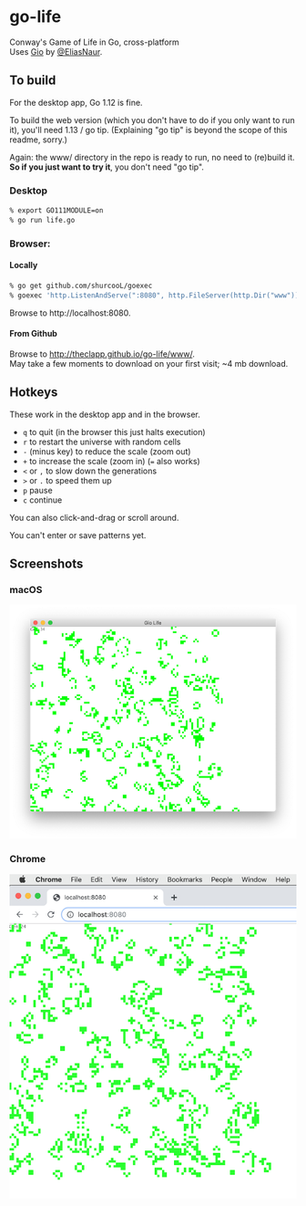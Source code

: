 # go-life

Conway's Game of Life in Go, cross-platform  
Uses [Gio](https://git.sr.ht/~eliasnaur/gio) by [@EliasNaur](https://github.com/eliasnaur).

## To build

For the desktop app, Go 1.12 is fine.

To build the web version (which you don't have to do if you only want to run it), you'll need 1.13 / go tip.  (Explaining "go tip" is beyond the scope of this readme, sorry.)

Again: the www/ directory in the repo is ready to run, no need to (re)build it.  **So if you just want to try it**, you don't need "go tip".

### Desktop

```bash
% export GO111MODULE=on
% go run life.go
```

### Browser:

#### Locally

```bash
% go get github.com/shurcooL/goexec
% goexec 'http.ListenAndServe(":8080", http.FileServer(http.Dir("www")))'
```

Browse to http://localhost:8080.

#### From Github

Browse to http://theclapp.github.io/go-life/www/.  
May take a few moments to download on your first visit; ~4 mb download.

## Hotkeys

These work in the desktop app and in the browser.

* `q` to quit (in the browser this just halts execution)
* `r` to restart the universe with random cells
* `-` (minus key) to reduce the scale (zoom out)
* `+` to increase the scale (zoom in) (`=` also works)
* `<` or `,` to slow down the generations
* `>` or `.` to speed them up
* `p` pause
* `c` continue

You can also click-and-drag or scroll around.

You can't enter or save patterns yet.

## Screenshots

### macOS

![Gio Life on macOS](screenshots/gio-life-mac-2019-08-08.png)

### Chrome

![Gio Life on Chrome](screenshots/gio-life-chrome-2019-08-08.png)
